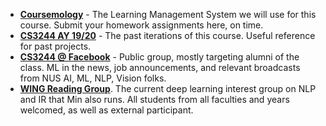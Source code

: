 * **[Coursemology](https://www.coursemology.org/courses/1677/)** - The Learning Management System we will use for this course.  Submit your homework assignments here, on time.
* **[CS3244 AY 19/20](http://www.comp.nus.edu.sg/~kanmy/courses/3244_1910/)** - The past iterations of this course.  Useful reference for past projects.</li>
* **[CS3244 @ Facebook](http://www.facebook.com/cs3244/)** - Public group, mostly targeting alumni of the class.  ML in the news, job announcements, and relevant broadcasts from NUS AI, ML, NLP, Vision folks.
* **[WING Reading Group]()**.  The current deep learning interest group on NLP and IR that Min also runs.  All students from all faculties and years welcomed, as well as external participant.
